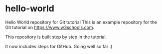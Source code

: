 # hello-world
Hello World repository for Git tutorial
This is an example repository for the Git tutorial on https://www.w3schools.com.

This repository is built step by step in the tutorial.

It now includes steps for GitHub.
Going well so far :)
